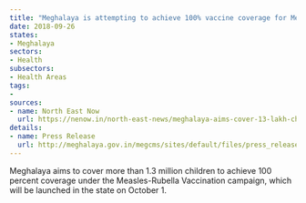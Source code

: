 ```yaml
---
title: "Meghalaya is attempting to achieve 100% vaccine coverage for Measles-Rubella"
date: 2018-09-26
states:
- Meghalaya
sectors:
- Health
subsectors:
- Health Areas
tags:
- 
sources:
- name: North East Now
  url: https://nenow.in/north-east-news/meghalaya-aims-cover-13-lakh-children-mr-vaccine.html
details:
- name: Press Release
  url: http://meghalaya.gov.in/megcms/sites/default/files/press_release/21.09.18%20620.pdf
---
```


Meghalaya aims to cover more than 1.3 million children to achieve 100 percent coverage under the Measles-Rubella Vaccination campaign, which will be launched in the state on October 1.
